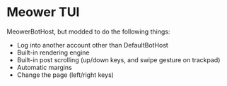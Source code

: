 # Meower TUI
MeowerBotHost, but modded to do the following things:
- Log into another account other than DefaultBotHost
- Built-in rendering engine
- Built-in post scrolling (up/down keys, and swipe gesture on trackpad)
- Automatic margins
- Change the page (left/right keys)
